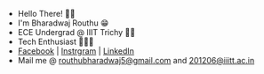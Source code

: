 - Hello There! 👋🏻
- I'm Bharadwaj Routhu 😁
- ECE Undergrad @ IIIT Trichy 🙇🏻
- Tech Enthusiast 🧑🏻‍💻
- [Facebook](https://www.facebook.com/routhu.bharadwaj) | [Instrgram](https://www.instagram.com/bharadwaj_routhu/) | [LinkedIn](https://www.linkedin.com/in/bharadwaj-routhu-8239ba201/)
- Mail me @ routhubharadwaj5@gmail.com and 201206@iiitt.ac.in
